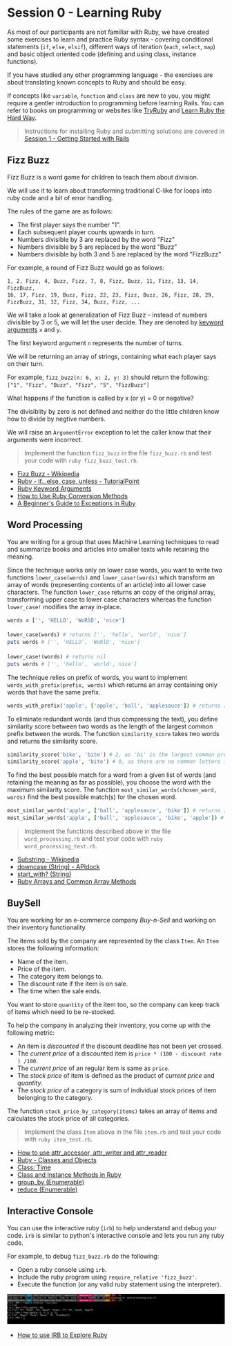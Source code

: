 # Session 0 - Learning Ruby

As most of our participants are not familiar with Ruby, we have created
some exercises to learn and practice Ruby syntax - covering conditional
statements (`if`, `else`, `elsif`), different ways of iteration (`each`,
`select`, `map`) and basic object oriented code (defining and using
class, instance functions).

If you have studied any other programming language - the exercises are
about translating known concepts to Ruby and should be easy.

If concepts like `variable`, `function` and `class` are new to you, you
might require a gentler introduction to programming before learning
Rails. You can refer to books on programming or websites like 
[TryRuby](https://try.ruby-lang.org/) and
[Learn Ruby the Hard Way](https://learnrubythehardway.org/book/).

> Instructions for installing Ruby and submitting solutions are covered
> in [Session 1 - Getting Started with Rails](/session_1/README.md)

## Fizz Buzz

Fizz Buzz is a word game for children to teach them about division.

We will use it to learn about transforming traditional C-like for loops
into ruby code and a bit of error handling.

The rules of the game are as follows:
- The first player says the number "1".
- Each subsequent player counts upwards in turn.
- Numbers divisible by 3 are replaced by the word "Fizz"
- Numbers divisible by 5 are replaced by the word "Buzz"
- Numbers divisible by both 3 and 5 are replaced by the word "FizzBuzz"

For example, a round of Fizz Buzz would go as follows:

```
1, 2, Fizz, 4, Buzz, Fizz, 7, 8, Fizz, Buzz, 11, Fizz, 13, 14, FizzBuzz,
16, 17, Fizz, 19, Buzz, Fizz, 22, 23, Fizz, Buzz, 26, Fizz, 28, 29,
FizzBuzz, 31, 32, Fizz, 34, Buzz, Fizz, ...
```

We will take a look at generalization of Fizz Buzz - instead of numbers
divisible by 3 or 5, we will let the user decide. They are denoted by
[keyword arguments](https://en.wikipedia.org/wiki/Named_parameter) `x`
and `y`.

The first keyword argument `n` represents the number of turns.

We will be returning an array of strings, containing what each player
says on their turn.

For example, `fizz_buzz(n: 6, x: 2, y: 3)` should return the following:
`["1", "Fizz", "Buzz", "Fizz", "5", "FizzBuzz"]`

What happens if the function is called by x (or y) = 0 or negative?

The divisiblity by zero is not defined and neither do the little
children know how to divide by negtive numbers.

We will raise an `ArgumentError` exception to let the caller know that
their arguments were incorrect.

> Implement the function `fizz_buzz` in the file `fizz_buzz.rb` and test
> your code with `ruby fizz_buzz_test.rb`.

- [Fizz Buzz - Wikipedia](https://en.wikipedia.org/wiki/Fizz_buzz)
- [Ruby - if...else, case, unless - TutorialPoint](https://www.tutorialspoint.com/ruby/ruby_if_else.htm)
- [Ruby Keyword Arguments](https://thoughtbot.com/upcase/videos/ruby-keyword-arguments)
- [How to Use Ruby Conversion Methods](https://www.rubyguides.com/2018/09/ruby-conversion-methods/)
- [A Beginner's Guide to Exceptions in Ruby](https://www.honeybadger.io/blog/a-beginner-s-guide-to-exceptions-in-ruby/)

## Word Processing

You are writing for a group that uses Machine Learning techniques to
read and summarize books and articles into smaller texts while retaining
the meaning.

Since the technique works only on lower case words, you want to write
two functions `lower_case(words)` and `lower_case!(words)` which
transform an array of words (representing contents of an article) into
all lower case characters. The function `lower_case` returns an copy of
the original array, transforming upper case to lower case characters
whereas the function `lower_case!` modifies the array in-place.

```ruby
words = ['', 'HELLO', 'WoRlD', 'nice']

lower_case(words) # returns ['', 'hello', 'world', 'nice']
puts words # ['', 'HELLO', 'WoRlD', 'nice']

lower_case!(words) # returns nil
puts words # ['', 'hello', 'world', nice']
```

The technique relies on prefix of words, you want to implement
`words_with_prefix(prefix, words)` which returns an array containing
only words that have the same prefix.

```ruby
words_with_prefix('apple', ['apple', 'ball', 'applesauce']) # returns ['apple', 'applesauce']
```

To eliminate redundant words (and thus compressing the text), you define
similarity score between two words as the length of the largest common
prefix between the words. The function `similarity_score` takes two
words and returns the similarity score.

```ruby
similarity_score('bike', 'bite') # 2, as 'bi' is the largest common prefix.
similarity_score('apple', 'bite') # 0, as there are no common letters in the prefixes.
```

To find the best possible match for a word from a given list of words
(and retaining the meaning as far as possible), you choose the word with
the maximum similarity score. The function
`most_similar_words(chosen_word, words)` find the best possible match(s)
for the chosen word.

```ruby
most_similar_words('apple', ['ball', 'applesauce', 'bike']) # returns ['applesauce']
most_similar_words('apple', ['ball', 'applesauce', 'bike', 'apple']) # returns ['applesauce', 'apple]
```

> Implement the functions described above in the file `word_processing.rb` and test
> your code with `ruby word_processing_test.rb`.

- [Substring - Wikipedia](https://en.wikipedia.org/wiki/Substring#Prefix)
- [downcase (String) - APIdock](https://apidock.com/ruby/v2_5_5/String/downcase)
- [start_with? (String)](https://apidock.com/ruby/String/start_with%3F)
- [Ruby Arrays and Common Array Methods](https://launchschool.com/books/ruby/read/arrays)

## BuySell

You are working for an e-commerce company _Buy-n-Sell_ and working on their
inventory functionality. 

The items sold by the company are represented by the class `Item`. An
`Item` stores the following information: 
- Name of the item.
- Price of the item.
- The category item belongs to.
- The discount rate if the item is on sale.
- The time when the sale ends.

You want to store `quantity` of the item too, so the company can keep
track of items which need to be re-stocked.

To help the company in analyzing their inventory, you come up with the
following metric:
- An item is _discounted_ if the discount deadline has not been yet
  crossed.
- The _current price_ of a discounted item is `price * (100 - discount
  rate ) /100`.
- The _current price_ of an regular item is same as `price`.
- The _stock price_ of item is defined as the product of _current price_ and
  _quantity_.
- The _stock price_ of a category is sum of individual stock prices of
  item belonging to the category.

The function `stock_price_by_category(items)` takes an array of items
and calculates the stock price of all categories.

> Implement the class `Item` above in the file `item.rb` and test
> your code with `ruby item_test.rb`.

- [How to use attr_accessor, attr_writer and attr_reader](https://www.rubyguides.com/2018/11/attr_accessor/)
- [Ruby - Classes and Objects](https://www.tutorialspoint.com/ruby/ruby_classes.htm)
- [Class: Time](https://ruby-doc.org/core-2.6.3/Time.html#method-c-now)
- [Class and Instance Methods in Ruby](http://www.railstips.org/blog/archives/2009/05/11/class-and-instance-methods-in-ruby/)
- [group_by (Enumerable)](https://apidock.com/ruby/Enumerable/group_by)
- [reduce (Enumerable)](https://apidock.com/ruby/Enumerable/reduce)

## Interactive Console

You can use the interactive ruby (`irb`) to help understand and debug
your code. `irb` is similar to python's interactive console and lets you
run any ruby code.

For example, to debug `fizz_buzz.rb` do the following:
- Open a ruby console using `irb`.
- Include the ruby program using `require_relative 'fizz_buzz'`.
- Execute the function (or any valid ruby statement using the
  interpreter).

![Debugging](screenshots/debugging.png)

- [How to use IRB to Explore Ruby](https://www.digitalocean.com/community/tutorials/how-to-use-irb-to-explore-ruby)
